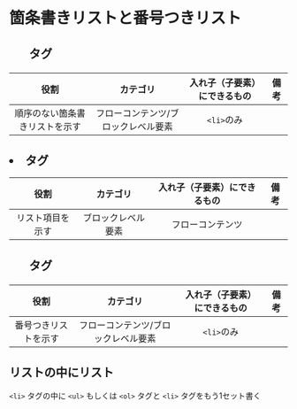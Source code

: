 # 箇条書きリストと番号つきリスト

## <ul>タグ

|役割|カテゴリ|入れ子（子要素）にできるもの|備考|
|:--:|:--:|:--:|:--:|
|順序のない箇条書きリストを示す|フローコンテンツ/ブロックレベル要素|`<li>`のみ||

## <li>タグ

|役割|カテゴリ|入れ子（子要素）にできるもの|備考|
|:--:|:--:|:--:|:--:|
|リスト項目を示す|ブロックレベル要素|フローコンテンツ||

## <ol>タグ

|役割|カテゴリ|入れ子（子要素）にできるもの|備考|
|:--:|:--:|:--:|:--:|
|番号つきリストを示す|フローコンテンツ/ブロックレベル要素|`<li>`のみ||


## リストの中にリスト

`<li>` タグの中に `<ul>` もしくは `<ol>` タグと `<li>` タグをもう1セット書く
